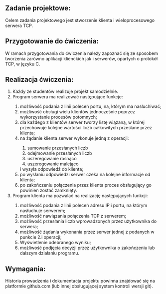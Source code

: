 <h2>Zadanie projektowe:</h2>
Celem zadania projektowego jest stworzenie klienta i wieloprocesowego serwera TCP.

<h2>Przygotowanie do ćwiczenia:</h2>
W ramach przygotowania do ćwiczenia należy zapoznać się ze sposobem tworzenia zarówno aplikacji klienckich jak i serwerów, opartych o protokół TCP, w języku C.

<h2>Realizacja ćwiczenia:</h2>
<ol>
  <li> Każdy ze studentów realizuje projekt samodzielnie.</li>
  <li>Program serwera ma realizować następujące funkcje:</li>
    <ol>
      <li>możliwość podania z linii poleceń portu, na, którym ma nasłuchiwać;</li>
      <li>możliwość obsługi wielu klientów jednocześnie poprzez wykorzystanie procesów potomnych;</li>
      <li>dla każdego z klientów serwer tworzy listę wiązaną, w której przechowuje kolejne wartości liczb całkowitych przesłane przez klienta;</li>
      <li>na żądanie klienta serwer wykonuje jedną z operacji:</li>
        <ol>
          <li>sumowanie przesłanych liczb</li>
          <li>odejmowanie przesłanych liczb</li>
          <li>uszeregowanie rosnąco</li>
          <li>uszeregowanie malejąco</li>
        </ol>
        i wysyła odpowiedź do klienta;
      <li>po wysłaniu odpowiedzi serwer czeka na kolejne informacje od klienta;</li>
      <li>po zakończeniu połączenia przez klienta proces obsługujący go powinien zostać zamknięty.</li>
    </ol>
  <li>Program klienta ma pozwalać na realizację następujących funkcji:</li>
      <ol>
        <li>możliwość podania z linii poleceń adresu IP i portu, na którym nasłuchuje serwerem;</li>
        <li>możliwość nawiązania połączenia TCP z serwerem;</li>
        <li>możliwość przesłania liczb wprowadzonych przez użytkownika do serwera;</li>
        <li>możliwość żądania wykonania przez serwer jednej z podanych w punkcie 2.i operacji;</li>
        <li>Wyświetlenie odebranego wyniku;</li>
        <li>możliwość podjęcia decyzji przez użytkownika o zakończeniu lub dalszym działaniu programu.</li>
      </ol>
</ol>
      
<h2>Wymagania:</h2>
Historia prowadzenia i dokumentacja projektu powinna znajdować się na platformie github.com (lub innej obsługującej system kontroli wersji git).
